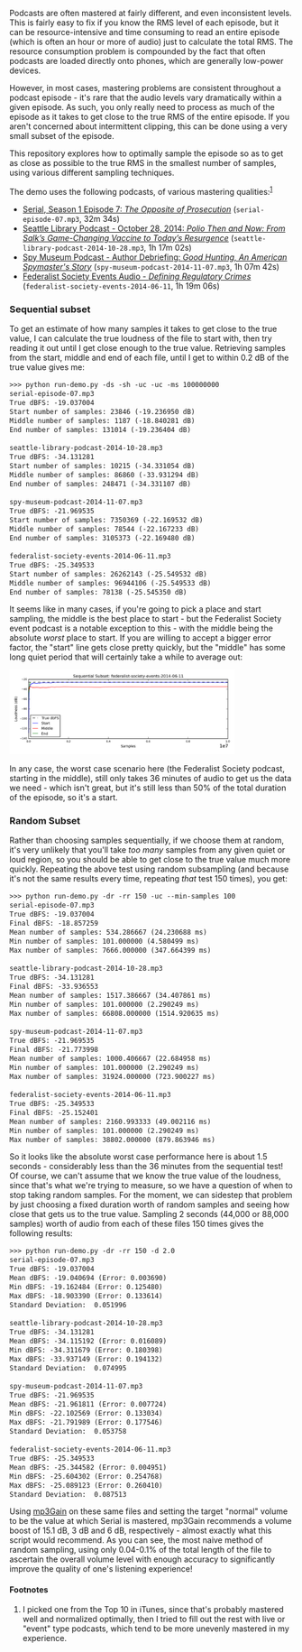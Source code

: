 Podcasts are often mastered at fairly different, and even inconsistent levels. This is fairly easy
to fix if you know the RMS level of each episode, but it can be resource-intensive and time
consuming to read an entire episode (which is often an hour or more of audio) just to calculate
the total RMS. The resource consumption problem is compounded by the fact that often podcasts are
loaded directly onto phones, which are generally low-power devices.

However, in most cases, mastering problems are consistent throughout a podcast episode - it's rare
that the audio levels vary dramatically within a given episode. As such, you only really need to
process as much of the episode as it takes to get close to the true RMS of the entire episode.
If you aren't concerned about intermittent clipping, this can be done using a very small subset of
the episode.

This repository explores how to optimally sample the episode so as to get as close as possible to
the true RMS in the smallest number of samples, using various different sampling techniques.

The demo uses the following podcasts, of various mastering qualities:<sup><a href="#ref1">1</a></sup>
* [Serial, Season 1 Episode 7: *The Opposite of Prosecution*](http://serialpodcast.org/season-one/7/the-opposite-of-the-prosecution) (`serial-episode-07.mp3`, 32m 34s)
* [Seattle Library Podcast - October 28, 2014: *Polio Then and Now: From Salk’s Game-Changing Vaccine to Today’s Resurgence*](http://www.spl.org/Audio/14_10_28_Rob_Lin.mp3) (`seattle-library-podcast-2014-10-28.mp3`, 1h 17m 02s)
* [Spy Museum Podcast - Author Debriefing: *Good Hunting, An American Spymaster's Story*](http://www.spymuseum.org/multimedia/spycast/episode/author-debriefing-good-hunting-an-american-spymasters-story/) (`spy-museum-podcast-2014-11-07.mp3`, 1h 07m 42s)
* [Federalist Society Events Audio - *Defining Regulatory Crimes*](http://www.fed-soc.org/multimedia/detail/defining-regulatory-crimes-event-audiovideo) (`federalist-society-events-2014-06-11`, 1h 19m 06s)

### Sequential subset

To get an estimate of how many samples it takes to get close to the true value, I can calculate the
true loudness of the file to start with, then try reading it out until I get close enough to the
true value. Retrieving samples from the start, middle and end of each file, until I get to within
0.2 dB of the true value gives me:


    >>> python run-demo.py -ds -sh -uc -uc -ms 100000000
    serial-episode-07.mp3
    True dBFS: -19.037004
    Start number of samples: 23846 (-19.236950 dB)
    Middle number of samples: 1187 (-18.840281 dB)
    End number of samples: 131014 (-19.236404 dB)

    seattle-library-podcast-2014-10-28.mp3
    True dBFS: -34.131281
    Start number of samples: 10215 (-34.331054 dB)
    Middle number of samples: 86860 (-33.931294 dB)
    End number of samples: 248471 (-34.331107 dB)

    spy-museum-podcast-2014-11-07.mp3
    True dBFS: -21.969535
    Start number of samples: 7350369 (-22.169532 dB)
    Middle number of samples: 78544 (-22.167233 dB)
    End number of samples: 3105373 (-22.169480 dB)

    federalist-society-events-2014-06-11.mp3
    True dBFS: -25.349533
    Start number of samples: 26262143 (-25.549532 dB)
    Middle number of samples: 96944106 (-25.549533 dB)
    End number of samples: 78138 (-25.545350 dB)


It seems like in many cases, if you're going to pick a place and start sampling, the middle is the
best place to start - but the Federalist Society event podcast is a notable exception to this - with
the middle being the absolute *worst* place to start.  If you are willing to accept a bigger error 
factor, the "start" line gets close pretty quickly, but the "middle" has some long quiet period that
will certainly take a while to average out:

<div align="center" style="width:400px">
<a href="https://raw.githubusercontent.com/pganssle/python-norm-estimate/master/outputs/sequential/federalist-society-events-2014-06-11%20%28Until%20Close%29.png"><img src="https://raw.githubusercontent.com/pganssle/python-norm-estimate/master/outputs/sequential/federalist-society-events-2014-06-11%20%28Until%20Close%29.png" width="400px"></a>
</div>

In any case, the worst case scenario here (the Federalist Society podcast, starting in the middle), 
still only takes 36 minutes of audio to get us the data we need - which isn't great, but it's still 
less than 50% of the total duration of the episode, so it's a start.

### Random Subset

Rather than choosing samples sequentially, if we choose them at random, it's very unlikely that
you'll take *too many* samples from any given quiet or loud region, so you should be able to get
close to the true value much more quickly. Repeating the above test using random subsampling (and
because it's not the same results every time, repeating *that* test 150 times), you get:


    >>> python run-demo.py -dr -rr 150 -uc --min-samples 100
    serial-episode-07.mp3
    True dBFS: -19.037004
    Final dBFS: -18.857259
    Mean number of samples: 534.286667 (24.230688 ms)
    Min number of samples: 101.000000 (4.580499 ms)
    Max number of samples: 7666.000000 (347.664399 ms)

    seattle-library-podcast-2014-10-28.mp3
    True dBFS: -34.131281
    Final dBFS: -33.936553
    Mean number of samples: 1517.386667 (34.407861 ms)
    Min number of samples: 101.000000 (2.290249 ms)
    Max number of samples: 66808.000000 (1514.920635 ms)

    spy-museum-podcast-2014-11-07.mp3
    True dBFS: -21.969535
    Final dBFS: -21.773998
    Mean number of samples: 1000.406667 (22.684958 ms)
    Min number of samples: 101.000000 (2.290249 ms)
    Max number of samples: 31924.000000 (723.900227 ms)

    federalist-society-events-2014-06-11.mp3
    True dBFS: -25.349533
    Final dBFS: -25.152401
    Mean number of samples: 2160.993333 (49.002116 ms)
    Min number of samples: 101.000000 (2.290249 ms)
    Max number of samples: 38802.000000 (879.863946 ms)


So it looks like the absolute worst case performance here is about 1.5 seconds - considerably less 
than the 36 minutes from the sequential test! Of course, we can't assume that we know the true value 
of the loudness, since that's what we're trying to measure, so we have a question of when to stop 
taking random samples. For the moment, we can sidestep that problem by just choosing a fixed 
duration worth of random samples and seeing how close that gets us to the true value. Sampling 2 
seconds (44,000 or 88,000 samples) worth of audio from each of these files 150 times gives the 
following results:


    >>> python run-demo.py -dr -rr 150 -d 2.0 
    serial-episode-07.mp3
    True dBFS: -19.037004
    Mean dBFS: -19.040694 (Error: 0.003690)
    Min dBFS: -19.162484 (Error: 0.125480)
    Max dBFS: -18.903390 (Error: 0.133614)
    Standard Deviation:  0.051996

    seattle-library-podcast-2014-10-28.mp3
    True dBFS: -34.131281
    Mean dBFS: -34.115192 (Error: 0.016089)
    Min dBFS: -34.311679 (Error: 0.180398)
    Max dBFS: -33.937149 (Error: 0.194132)
    Standard Deviation:  0.074995

    spy-museum-podcast-2014-11-07.mp3
    True dBFS: -21.969535
    Mean dBFS: -21.961811 (Error: 0.007724)
    Min dBFS: -22.102569 (Error: 0.133034)
    Max dBFS: -21.791989 (Error: 0.177546)
    Standard Deviation:  0.053758

    federalist-society-events-2014-06-11.mp3
    True dBFS: -25.349533
    Mean dBFS: -25.344582 (Error: 0.004951)
    Min dBFS: -25.604302 (Error: 0.254768)
    Max dBFS: -25.089123 (Error: 0.260410)
    Standard Deviation:  0.087513


Using [mp3Gain](https://en.wikipedia.org/wiki/MP3Gain) on these same files and setting the target
"normal" volume to be the value at which Serial is mastered, mp3Gain recommends a volume boost of
15.1 dB, 3 dB and 6 dB, respectively - almost exactly what this script would recommend. As you can
see, the most naive method of random sampling, using only 0.04-0.1% of the total length of the file
to ascertain the overall volume level with enough accuracy to significantly improve the quality of
one's listening experience!

#### Footnotes
1. <a name="ref1" />I picked one from the Top 10 in iTunes, since that's probably mastered well and 
   normalized optimally, then I tried to fill out the rest with live or "event" type podcasts, which 
   tend to be more unevenly mastered in my experience.